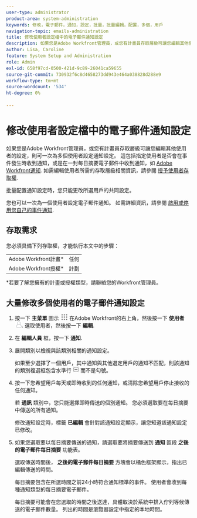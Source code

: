 ```yaml
---
user-type: administrator
product-area: system-administration
keywords: 修改，電子郵件，通知，設定，批量，批量編輯，配置，多個，用戶
navigation-topic: emails-administration
title: 修改使用者設定檔中的電子郵件通知設定
description: 如果您是Adobe Workfront管理員，或您有計畫員存取層級可讓您編輯其他使用者的設定，則可一次為多個使用者設定通知設定。 這包括指定使用者是否會在事件發生時收到通知，或是依照Adobe Workfront通知所述，在每日摘要式電子郵件中收到通知。 有關編輯用戶所需的訪問級別的資訊，請參閱授予用戶訪問權限。
author: Lisa, Caroline
feature: System Setup and Administration
role: Admin
exl-id: 658f97cd-0500-421d-9c89-26041ca59655
source-git-commit: 730932f6c8d4658273dd943e464a038828d288e9
workflow-type: tm+mt
source-wordcount: '534'
ht-degree: 0%

---
```


# 修改使用者設定檔中的電子郵件通知設定

如果您是Adobe Workfront管理員，或您有計畫員存取層級可讓您編輯其他使用者的設定，則可一次為多個使用者設定通知設定。 這包括指定使用者是否會在事件發生時收到通知，或是在一封每日摘要電子郵件中收到通知，如 [Adobe Workfront通知](../../../workfront-basics/using-notifications/wf-notifications.md). 如需編輯使用者所需的存取層級相關資訊，請參閱 [授予使用者存取權](../../../administration-and-setup/add-users/configure-and-grant-access/grant-access-other-users.md).

批量配置通知設定時，您只能更改所選用戶的共同設定。

您也可以一次為一個使用者設定電子郵件通知。 如需詳細資訊，請參閱 [啟用或停用您自己的事件通知](../../../workfront-basics/using-notifications/activate-or-deactivate-your-own-event-notifications.md).

## 存取需求

您必須具備下列存取權，才能執行本文中的步驟：

<table style="table-layout:auto"> 
 <col> 
 <col> 
 <tbody> 
  <tr> 
   <td role="rowheader">Adobe Workfront計畫*</td> 
   <td>任何</td> 
  </tr> 
  <tr> 
   <td role="rowheader">Adobe Workfront授權*</td> 
   <td>計劃</td> 
  </tr> 
 </tbody> 
</table>

&#42;若要了解您擁有的計畫或授權類型，請聯絡您的Workfront管理員。

## 大量修改多個使用者的電子郵件通知設定

1. 按一下 **主菜單** 圖示 ![](assets/main-menu-icon.png) 在Adobe Workfront的右上角，然後按一下 **使用者** ![](assets/users-icon-in-main-menu.png). 選取使用者，然後按一下 **編輯**.
1. 在 **編輯人員** 框，按一下 **通知**.

1. 展開類別以檢視與該類別相關的通知設定。

   如果至少選擇了一個用戶，其中通知與其他選定用戶的通知不匹配，則該通知的類別複選框包含水準行 ![](assets/straight-line-instead-of-checkmark.jpg) 而不是勾號。

1. 按一下您希望用戶每天或即時收到的任何通知，或清除您希望用戶停止接收的任何通知。

   若 **通訊** 類別中，您只能選擇即時傳送的個別通知。 您必須選取要在每日摘要中傳送的所有通知。

   修改通知設定時，標籤 **已編輯** 會針對該通知設定顯示，讓您知道該通知設定已修改。

1. 如果您選取要以每日摘要傳送的通知，請選取要將摘要傳送到 **通知** 區段 **之後的電子郵件每日摘要** 功能表。

   選取傳送時間後， **之後的電子郵件每日摘要** 方塊會以橘色框架顯示，指出已編輯傳送的時間。

   每日摘要包含在所選時間之前24小時符合通知標準的事件。 使用者會收到每種通知類型的每日摘要電子郵件。

   每日摘要可能會在您選取的時間之後送達，具體取決於系統中排入佇列等候傳送的電子郵件數量。 列出的時間是瀏覽器設定中指定的本地時間。
